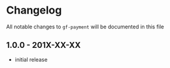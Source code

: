 # Changelog

All notable changes to `gf-payment` will be documented in this file

## 1.0.0 - 201X-XX-XX

- initial release
